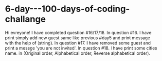 # 6-day---100-days-of-coding-challange
Hi evreyone! 
I have completed question #16/17/18. 
In question #16. I have print simply add new guest same like previous #day5 and print message with the help of (string). 
In question #17. I have removed some guest and print a messge 'you are not invited'.
In question #18. I have print some cities name. in (Original order, Alphabetical order, Reverse alphabetical order). 
